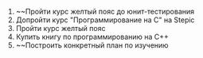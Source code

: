 1) ~~Пройти курс желтый пояс до юнит-тестирования
2) Допройти курс "Программирование на С" на Stepic 
3) Пройти курс желтый пояс 
4) Купить книгу по программированию на С++
5) ~~Построить конкретный план по изучению 
